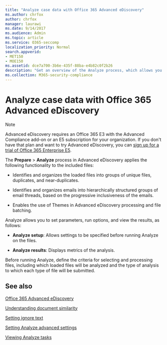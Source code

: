 ```yaml
---
title: "Analyze case data with Office 365 Advanced eDiscovery"
ms.author: chrfox
author: chrfox
manager: laurawi
ms.date: 9/14/2017
ms.audience: Admin
ms.topic: article
ms.service: O365-seccomp
localization_priority: Normal
search.appverid:
- MET150
- MOE150
ms.assetid: dce7a700-3b6e-435f-88ba-e4b82c0f2b26
description: "Get an overview of the Analyze process, which allows you to set parameters, run options, and view results, in Office 365 Advanced eDiscovery. "
ms.collection: M365-security-compliance
---
```


# Analyze case data with Office 365 Advanced eDiscovery

> [!NOTE]
> Advanced eDiscovery requires an Office 365 E3 with the Advanced Compliance add-on or an E5 subscription for your organization. If you don't have that plan and want to try Advanced eDiscovery, you can [sign up for a trial of Office 365 Enterprise E5](https://go.microsoft.com/fwlink/p/?LinkID=698279). 
  
The **Prepare** \> **Analyze** process in Advanced eDiscovery applies the following functionality to the included files: 
  
- Identifies and organizes the loaded files into groups of unique files, duplicates, and near-duplicates.
    
- Identifies and organizes emails into hierarchically structured groups of email threads, based on the progressive inclusiveness of the emails.
    
- Enables the use of Themes in Advanced eDiscovery processing and file batching.
    
 Analyze allows you to set parameters, run options, and view the results, as follows: 
  
- **Analyze setup**: Allows settings to be specified before running Analyze on the files.
    
- **Analyze results**: Displays metrics of the analysis. 
    
Before running Analyze, define the criteria for selecting and processing files, including which loaded files will be analyzed and the type of analysis to which each type of file will be submitted. 
  
## See also

[Office 365 Advanced eDiscovery](office-365-advanced-ediscovery.md)
  
[Understanding document similarity](understand-document-similarity-in-advanced-ediscovery.md)
  
[Setting ignore text](set-ignore-text-in-advanced-ediscovery.md)
  
[Setting Analyze advanced settings](set-analyze-advanced-settings-in-advanced-ediscovery.md)
  
[Viewing Analyze tasks](view-analyze-results-in-advanced-ediscovery.md)

